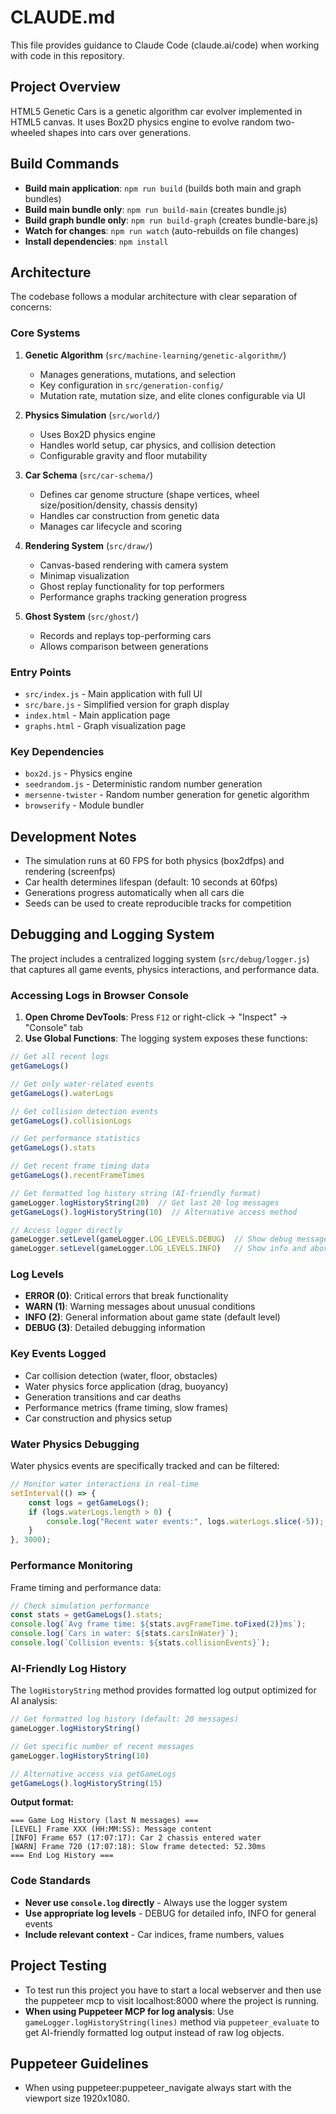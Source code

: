 # CLAUDE.md

This file provides guidance to Claude Code (claude.ai/code) when working with code in this repository.

## Project Overview

HTML5 Genetic Cars is a genetic algorithm car evolver implemented in HTML5 canvas. It uses Box2D physics engine to evolve random two-wheeled shapes into cars over generations.

## Build Commands

- **Build main application**: `npm run build` (builds both main and graph bundles)
- **Build main bundle only**: `npm run build-main` (creates bundle.js)
- **Build graph bundle only**: `npm run build-graph` (creates bundle-bare.js)
- **Watch for changes**: `npm run watch` (auto-rebuilds on file changes)
- **Install dependencies**: `npm install`

## Architecture

The codebase follows a modular architecture with clear separation of concerns:

### Core Systems

1. **Genetic Algorithm** (`src/machine-learning/genetic-algorithm/`)
   - Manages generations, mutations, and selection
   - Key configuration in `src/generation-config/`
   - Mutation rate, mutation size, and elite clones configurable via UI

2. **Physics Simulation** (`src/world/`)
   - Uses Box2D physics engine
   - Handles world setup, car physics, and collision detection
   - Configurable gravity and floor mutability

3. **Car Schema** (`src/car-schema/`)
   - Defines car genome structure (shape vertices, wheel size/position/density, chassis density)
   - Handles car construction from genetic data
   - Manages car lifecycle and scoring

4. **Rendering System** (`src/draw/`)
   - Canvas-based rendering with camera system
   - Minimap visualization
   - Ghost replay functionality for top performers
   - Performance graphs tracking generation progress

5. **Ghost System** (`src/ghost/`)
   - Records and replays top-performing cars
   - Allows comparison between generations

### Entry Points

- `src/index.js` - Main application with full UI
- `src/bare.js` - Simplified version for graph display
- `index.html` - Main application page
- `graphs.html` - Graph visualization page

### Key Dependencies

- `box2d.js` - Physics engine
- `seedrandom.js` - Deterministic random number generation
- `mersenne-twister` - Random number generation for genetic algorithm
- `browserify` - Module bundler

## Development Notes

- The simulation runs at 60 FPS for both physics (box2dfps) and rendering (screenfps)
- Car health determines lifespan (default: 10 seconds at 60fps)
- Generations progress automatically when all cars die
- Seeds can be used to create reproducible tracks for competition

## Debugging and Logging System

The project includes a centralized logging system (`src/debug/logger.js`) that captures all game events, physics interactions, and performance data.

### Accessing Logs in Browser Console

1. **Open Chrome DevTools**: Press `F12` or right-click → "Inspect" → "Console" tab
2. **Use Global Functions**: The logging system exposes these functions:

```javascript
// Get all recent logs
getGameLogs()

// Get only water-related events
getGameLogs().waterLogs

// Get collision detection events  
getGameLogs().collisionLogs

// Get performance statistics
getGameLogs().stats

// Get recent frame timing data
getGameLogs().recentFrameTimes

// Get formatted log history string (AI-friendly format)
gameLogger.logHistoryString(20)  // Get last 20 log messages
getGameLogs().logHistoryString(10)  // Alternative access method

// Access logger directly
gameLogger.setLevel(gameLogger.LOG_LEVELS.DEBUG)  // Show debug messages
gameLogger.setLevel(gameLogger.LOG_LEVELS.INFO)   // Show info and above (default)
```

### Log Levels

- **ERROR (0)**: Critical errors that break functionality
- **WARN (1)**: Warning messages about unusual conditions
- **INFO (2)**: General information about game state (default level)
- **DEBUG (3)**: Detailed debugging information

### Key Events Logged

- Car collision detection (water, floor, obstacles)
- Water physics force application (drag, buoyancy)
- Generation transitions and car deaths
- Performance metrics (frame timing, slow frames)
- Car construction and physics setup

### Water Physics Debugging

Water physics events are specifically tracked and can be filtered:
```javascript
// Monitor water interactions in real-time
setInterval(() => {
    const logs = getGameLogs();
    if (logs.waterLogs.length > 0) {
        console.log("Recent water events:", logs.waterLogs.slice(-5));
    }
}, 3000);
```

### Performance Monitoring

Frame timing and performance data:
```javascript
// Check simulation performance
const stats = getGameLogs().stats;
console.log(`Avg frame time: ${stats.avgFrameTime.toFixed(2)}ms`);
console.log(`Cars in water: ${stats.carsInWater}`);
console.log(`Collision events: ${stats.collisionEvents}`);
```

### AI-Friendly Log History

The `logHistoryString` method provides formatted log output optimized for AI analysis:

```javascript
// Get formatted log history (default: 20 messages)
gameLogger.logHistoryString()

// Get specific number of recent messages
gameLogger.logHistoryString(10)

// Alternative access via getGameLogs
getGameLogs().logHistoryString(15)
```

**Output format:**
```
=== Game Log History (last N messages) ===
[LEVEL] Frame XXX (HH:MM:SS): Message content
[INFO] Frame 657 (17:07:17): Car 2 chassis entered water
[WARN] Frame 720 (17:07:18): Slow frame detected: 52.30ms
=== End Log History ===
```

### Code Standards

- **Never use `console.log` directly** - Always use the logger system
- **Use appropriate log levels** - DEBUG for detailed info, INFO for general events
- **Include relevant context** - Car indices, frame numbers, values

## Project Testing

- To test run this project you have to start a local webserver and then use the puppeteer mcp to visit localhost:8000 where the project is running.
- **When using Puppeteer MCP for log analysis**: Use `gameLogger.logHistoryString(lines)` method via `puppeteer_evaluate` to get AI-friendly formatted log output instead of raw log objects.

## Puppeteer Guidelines

- When using puppeteer:puppeteer_navigate always start with the viewport size 1920x1080.